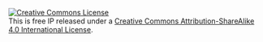 <a rel="license" href="http://creativecommons.org/licenses/by-sa/4.0/"><img alt="Creative Commons License" style="border-width:0" src="https://i.creativecommons.org/l/by-sa/4.0/88x31.png" /></a><br />This is free IP released under a <a rel="license" href="http://creativecommons.org/licenses/by-sa/4.0/">Creative Commons Attribution-ShareAlike 4.0 International License</a>.